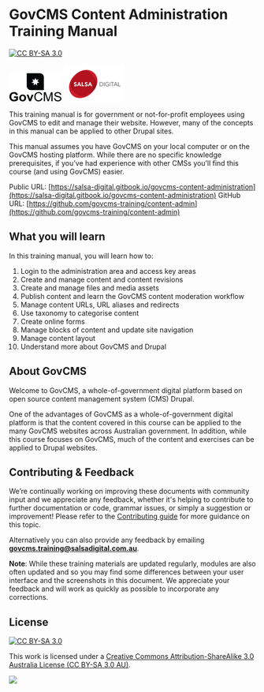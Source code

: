 # GovCMS Content Administration Training Manual

[![CC BY-SA 3.0](https://camo.githubusercontent.com/54f85ff154017b9f86a8882c3469d7dfcab63442ae40f2ec49b7bbffede2d475/68747470733a2f2f696d672e736869656c64732e696f2f62616467652f4c6963656e73652d434325323042592d2d5341253230332e3025323041552d6c69676874677265792e737667)](https://creativecommons.org/licenses/by-sa/3.0/au/)

![GovCMS Logo](.gitbook/assets/govcms-logo.png) ![Salsa Digital Logo](.gitbook/assets/salsa-logo.png)

This training manual is for government or not-for-profit employees using GovCMS to edit and manage their website. However, many of the concepts in this manual can be applied to other Drupal sites.

This manual assumes you have GovCMS on your local computer or on the GovCMS hosting platform. While there are no specific knowledge prerequisites, if you’ve had experience with other CMSs you’ll find this course \(and using GovCMS\) easier.

Public URL: [https://salsa-digital.gitbook.io/govcms-content-administration](https://salsa-digital.gitbook.io/govcms-content-administration) GitHub URL: [https://github.com/govcms-training/content-admin](https://github.com/govcms-training/content-admin)

## What you will learn

In this training manual, you will learn how to:

1. Login to the administration area and access key areas
2. Create and manage content and content revisions
3. Create and manage files and media assets
4. Publish content and learn the GovCMS content moderation workflow
5. Manage content URLs, URL aliases and redirects
6. Use taxonomy to categorise content
7. Create online forms
8. Manage blocks of content and update site navigation
9. Manage content layout
10. Understand more about GovCMS and Drupal

## About GovCMS

Welcome to GovCMS, a whole-of-government digital platform based on open source content management system \(CMS\) Drupal.

One of the advantages of GovCMS as a whole-of-government digital platform is that the content covered in this course can be applied to the many GovCMS websites across Australian government. In addition, while this course focuses on GovCMS, much of the content and exercises can be applied to Drupal websites.

## Contributing & Feedback

We’re continually working on improving these documents with community input and we appreciate any feedback, whether it's helping to contribute to further documentation or code, grammar issues, or simply a suggestion or improvement! Please refer to the [Contributing guide](contributing.md) for more guidance on this topic.

Alternatively you can also provide any feedback by emailing **govcms.training@salsadigital.com.au**.

**Note**: While these training materials are updated regularly, modules are also often updated and so you may find some differences between your user interface and the screenshots in this document. We appreciate your feedback and will work as quickly as possible to incorporate any corrections.

## License

[![CC BY-SA 3.0](https://camo.githubusercontent.com/54f85ff154017b9f86a8882c3469d7dfcab63442ae40f2ec49b7bbffede2d475/68747470733a2f2f696d672e736869656c64732e696f2f62616467652f4c6963656e73652d434325323042592d2d5341253230332e3025323041552d6c69676874677265792e737667)](https://creativecommons.org/licenses/by-sa/3.0/au/)  
  
This work is licensed under a [Creative Commons Attribution-ShareAlike 3.0 Australia License \(CC BY-SA 3.0 AU\)](https://creativecommons.org/licenses/by-sa/3.0/au/).

[![](https://licensebuttons.net/l/by-sa/4.0/88x31.png)](https://creativecommons.org/licenses/by-sa/3.0/au/)

